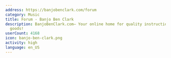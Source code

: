 ```yaml
---
address: https://banjobenclark.com/forum
category: Music
title: Forum - Banjo Ben Clark
description: BanjoBenClark.com– Your online home for quality instruction and musical
  goods!
userCount: 4168
icon: banjo-ben-clark.png
activity: high
language: en_US
---
```

